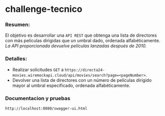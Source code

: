 # challenge-tecnico

### Resumen:

El objetivo es desarrollar una ```API REST``` que obtenga una lista de directores con más películas dirigidas que un umbral dado, ordenada alfabéticamente.
_La API proporcionada devuelve películas lanzadas después de 2010._



### Detalles:

- Realizar solicitudes `GET` a `https://directa24-movies.wiremockapi.cloud/api/movies/search?page=<pageNumber>`.
- Devolver una lista de directores con un número de películas dirigido mayor al umbral especificado, ordenada alfabéticamente.

### Documentacion y pruebas

```
http://localhost:8080/swagger-ui.html
```